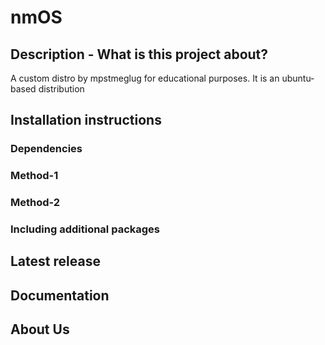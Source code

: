 # nmOS

## Description - What is this project about?
A custom distro by mpstmeglug for educational purposes. It is an ubuntu-based distribution

## Installation instructions
### Dependencies
### Method-1
### Method-2
### Including additional packages

## Latest release

## Documentation

## About Us

